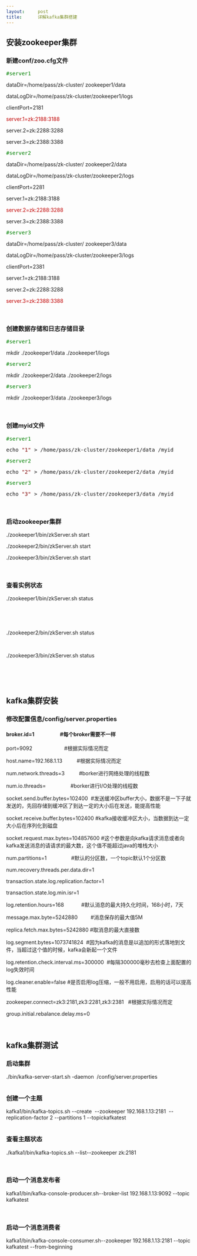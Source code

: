 ```yaml
---
layout:     post
title:      详解kafka集群搭建
---
```

<div id="article_content" class="article_content clearfix csdn-tracking-statistics" data-pid="blog" data-mod="popu_307" data-dsm="post">
								            <link rel="stylesheet" href="https://csdnimg.cn/release/phoenix/template/css/ck_htmledit_views-f76675cdea.css">
						<div class="htmledit_views" id="content_views">
                
<h2>安装zookeeper集群</h2>
<h3>新建conf/zoo.cfg文件</h3>
<pre><span style="color:#008000;">#server1</span></pre>
<p>dataDir=/home/pass/zk-cluster/ zookeeper1/data</p>
<p>dataLogDir=/home/pass/zk-cluster/zookeeper1/logs</p>
<p>clientPort=2181</p>
<p><span style="color:#C00000;">server.1=zk:2188:3188</span></p>
<p>server.2=zk:2288:3288</p>
<p>server.3=zk:2388:3388</p>
<pre><span style="color:#008000;">#server2</span></pre>
<p>dataDir=/home/pass/zk-cluster/ zookeeper2/data</p>
<p>dataLogDir=/home/pass/zk-cluster/zookeeper2/logs</p>
<p>clientPort=2281</p>
<p>server.1=zk:2188:3188</p>
<p><span style="color:#C00000;">server.2=zk:2288:3288</span></p>
<p>server.3=zk:2388:3388</p>
<pre><span style="color:#008000;">#server3</span></pre>
<p>dataDir=/home/pass/zk-cluster/ zookeeper3/data</p>
<p>dataLogDir=/home/pass/zk-cluster/zookeeper3/logs</p>
<p>clientPort=2381</p>
<p>server.1=zk:2188:3188</p>
<p>server.2=zk:2288:3288</p>
<p><span style="color:#C00000;">server.3=zk:2388:3388</span></p>
<p><span style="color:#C00000;"><br></span></p>
<h3>创建数据存储和日志存储目录</h3>
<pre><span style="color:#008000;">#server1</span></pre>
<p>mkdir ./zookeeper1/data ./zookeeper1/logs</p>
<pre><span style="color:#008000;">#server2</span></pre>
<p>mkdir ./zookeeper2/data ./zookeeper2/logs</p>
<pre><span style="color:#008000;">#server3</span></pre>
<p>mkdir ./zookeeper3/data ./zookeeper3/logs</p>
<p> </p>
<h3>创建myid文件</h3>
<pre><span style="color:#008000;">#server1</span></pre>
<pre>echo <span style="color:#800000;">"1"</span> &gt; /home/pass/zk-cluster/zookeeper1/data /myid</pre>
<pre><span style="color:#008000;">#server2</span></pre>
<pre>echo <span style="color:#800000;">"2"</span> &gt; /home/pass/zk-cluster/zookeeper2/data /myid</pre>
<pre><span style="color:#008000;">#server3</span></pre>
<pre>echo <span style="color:#800000;">"3"</span> &gt; /home/pass/zk-cluster/zookeeper3/data /myid</pre>
<p> </p>
<h3>启动zookeeper集群</h3>
<p>./zookeeper1/bin/zkServer.sh start</p>
<p>./zookeeper2/bin/zkServer.sh start</p>
<p>./zookeeper3/bin/zkServer.sh start</p>
<p> </p>
<h3>查看实例状态</h3>
<p>./zookeeper1/bin/zkServer.sh status</p>
<p></p>
<p> <img src="https://img-blog.csdn.net/20170906162914381?watermark/2/text/aHR0cDovL2Jsb2cuY3Nkbi5uZXQvb25seXN1bm55Ym95/font/5a6L5L2T/fontsize/400/fill/I0JBQkFCMA==/dissolve/70/gravity/Center" alt=""></p>
<p> </p>
<p>./zookeeper2/bin/zkServer.sh status</p>
<p></p>
<p> <img src="https://img-blog.csdn.net/20170906162922747?watermark/2/text/aHR0cDovL2Jsb2cuY3Nkbi5uZXQvb25seXN1bm55Ym95/font/5a6L5L2T/fontsize/400/fill/I0JBQkFCMA==/dissolve/70/gravity/Center" alt=""></p>
<p>./zookeeper3/bin/zkServer.sh status</p>
<p><img src="https://img-blog.csdn.net/20170906163122480?watermark/2/text/aHR0cDovL2Jsb2cuY3Nkbi5uZXQvb25seXN1bm55Ym95/font/5a6L5L2T/fontsize/400/fill/I0JBQkFCMA==/dissolve/70/gravity/Center" alt=""><br></p>
<p></p>
<h2><br></h2>
<h2>kafka集群安装</h2>
<h3>修改配置信息/config/server.properties</h3>
<h4>broker.id=1                     #每个broker需要不一样</h4>
<p>port=9092                      #根据实际情况而定</p>
<p>host.name=192.168.1.13          #根据实际情况而定</p>
<p>num.network.threads=3          #borker进行网络处理的线程数</p>
<p>num.io.threads=                 #borker进行I/O处理的线程数 </p>
<p>socket.send.buffer.bytes=102400  #发送缓冲区buffer大小，数据不是一下子就发送的，先回存储到缓冲区了到达一定的大小后在发送，能提高性能</p>
<p>socket.receive.buffer.bytes=102400 #kafka接收缓冲区大小，当数据到达一定大小后在序列化到磁盘</p>
<p>socket.request.max.bytes=104857600 #这个参数是向kafka请求消息或者向kafka发送消息的请请求的最大数，这个值不能超过java的堆栈大小</p>
<p>num.partitions=1                 #默认的分区数，一个topic默认1个分区数</p>
<p>num.recovery.threads.per.data.dir=1</p>
<p>transaction.state.log.replication.factor=1</p>
<p>transaction.state.log.min.isr=1</p>
<p>log.retention.hours=168            #默认消息的最大持久化时间，168小时，7天</p>
<p>message.max.byte=5242880         #消息保存的最大值5M</p>
<p>replica.fetch.max.bytes=5242880 #取消息的最大直接数</p>
<p>log.segment.bytes=1073741824  #因为kafka的消息是以追加的形式落地到文件，当超过这个值的时候，kafka会新起一个文件</p>
<p>log.retention.check.interval.ms=300000  #每隔300000毫秒去检查上面配置的log失效时间</p>
<p>log.cleaner.enable=false #是否启用log压缩，一般不用启用，启用的话可以提高性能</p>
<p>zookeeper.connect=zk3:2181,zk3:2281,zk3:2381   #根据实际情况而定</p>
<p>group.initial.rebalance.delay.ms=0</p>
<p><br></p>
<h2>kafka集群测试</h2>
<h3>启动集群</h3>
<p align="left">./bin/kafka-server-start.sh -daemon  /config/server.properties</p>
<p align="left"><img src="https://img-blog.csdn.net/20170906162903330?watermark/2/text/aHR0cDovL2Jsb2cuY3Nkbi5uZXQvb25seXN1bm55Ym95/font/5a6L5L2T/fontsize/400/fill/I0JBQkFCMA==/dissolve/70/gravity/Center" alt=""><br></p>
<h3>创建一个主题</h3>
<p>kafka1/bin/kafka-topics.sh --create  --zookeeper 192.168.1.13:2181  --replication-factor 2 --partitions 1 --topickafkatest</p>
<p><img src="https://img-blog.csdn.net/20170906162856590?watermark/2/text/aHR0cDovL2Jsb2cuY3Nkbi5uZXQvb25seXN1bm55Ym95/font/5a6L5L2T/fontsize/400/fill/I0JBQkFCMA==/dissolve/70/gravity/Center" alt=""></p>
<h3>查看主题状态</h3>
<p>./kafka1/bin/kafka-topics.sh --list--zookeeper zk:2181</p>
<p></p>
<p> <img src="https://img-blog.csdn.net/20170906162846897?watermark/2/text/aHR0cDovL2Jsb2cuY3Nkbi5uZXQvb25seXN1bm55Ym95/font/5a6L5L2T/fontsize/400/fill/I0JBQkFCMA==/dissolve/70/gravity/Center" alt=""></p>
<h3>启动一个消息发布者</h3>
<p>kafka1/bin/kafka-console-producer.sh--broker-list 192.168.1.13:9092 --topic kafkatest</p>
<p></p>
<p> <img src="https://img-blog.csdn.net/20170906162840252?watermark/2/text/aHR0cDovL2Jsb2cuY3Nkbi5uZXQvb25seXN1bm55Ym95/font/5a6L5L2T/fontsize/400/fill/I0JBQkFCMA==/dissolve/70/gravity/Center" alt=""></p>
<h3>启动一个消息消费者</h3>
<p>kafka1/bin/kafka-console-consumer.sh--zookeeper 192.168.1.13:2181 --topic kafkatest --from-beginning</p>
<p><img src="https://img-blog.csdn.net/20170906162831072?watermark/2/text/aHR0cDovL2Jsb2cuY3Nkbi5uZXQvb25seXN1bm55Ym95/font/5a6L5L2T/fontsize/400/fill/I0JBQkFCMA==/dissolve/70/gravity/Center" alt=""><br></p>
            </div>
                </div>